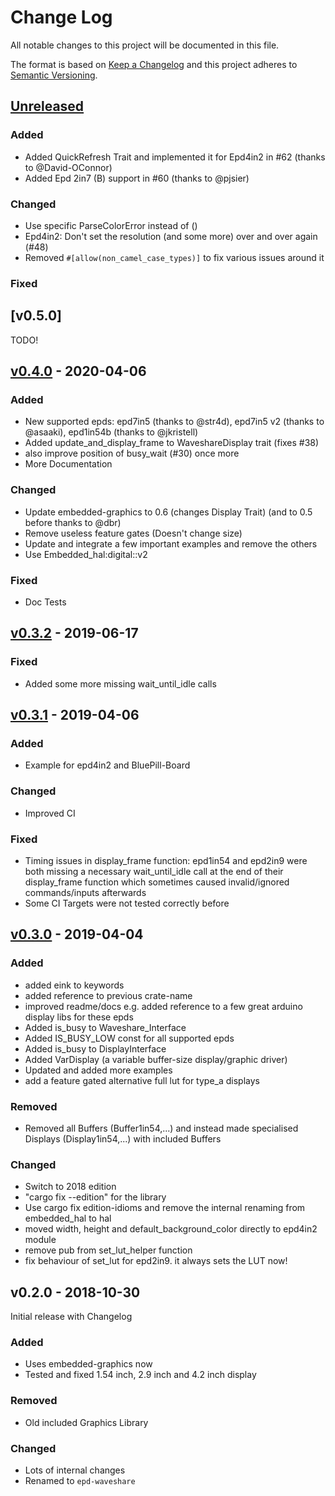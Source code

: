 # Change Log

All notable changes to this project will be documented in this file.

The format is based on [Keep a Changelog](http://keepachangelog.com/)
and this project adheres to [Semantic Versioning](http://semver.org/).

## [Unreleased]

### Added

- Added QuickRefresh Trait and implemented it for Epd4in2 in #62 (thanks to @David-OConnor)
- Added Epd 2in7 (B) support in #60 (thanks to @pjsier)

### Changed

- Use specific ParseColorError instead of ()
- Epd4in2: Don't set the resolution (and some more) over and over again (#48)
- Removed `#[allow(non_camel_case_types)]` to fix various issues around it

### Fixed

## [v0.5.0]

TODO!

## [v0.4.0] - 2020-04-06

### Added

- New supported epds: epd7in5 (thanks to @str4d), epd7in5 v2 (thanks to @asaaki), epd1in54b (thanks to @jkristell)
- Added update_and_display_frame to WaveshareDisplay trait (fixes #38)
- also improve position of busy_wait (#30) once more
- More Documentation

### Changed

- Update embedded-graphics to 0.6 (changes Display Trait) (and to 0.5 before thanks to @dbr)
- Remove useless feature gates (Doesn't change size)
- Update and integrate a few important examples and remove the others
- Use Embedded_hal:digital::v2

### Fixed

- Doc Tests

## [v0.3.2] - 2019-06-17

### Fixed

- Added some more missing wait_until_idle calls

## [v0.3.1] - 2019-04-06

### Added

- Example for epd4in2 and BluePill-Board

### Changed

- Improved CI

### Fixed

- Timing issues in display_frame function: epd1in54 and epd2in9 were both missing a necessary wait_until_idle call at
  the end of their display_frame function which sometimes caused invalid/ignored commands/inputs afterwards
- Some CI Targets were not tested correctly before

## [v0.3.0] - 2019-04-04

### Added

- added eink to keywords
- added reference to previous crate-name
- improved readme/docs e.g. added reference to a few great arduino display libs for these epds
- Added is_busy to Waveshare_Interface
- Added IS_BUSY_LOW const for all supported epds
- Added is_busy to DisplayInterface
- Added VarDisplay (a variable buffer-size display/graphic driver)
- Updated and added more examples
- add a feature gated alternative full lut for type_a displays

### Removed

- Removed all Buffers (Buffer1in54,...) and instead made specialised Displays (Display1in54,...) with included Buffers

### Changed

- Switch to 2018 edition
- "cargo fix --edition" for the library
- Use cargo fix edition-idioms and remove the internal renaming from embedded_hal to hal
- moved width, height and default_background_color directly to epd4in2 module
- remove pub from set_lut_helper function
- fix behaviour of set_lut for epd2in9. it always sets the LUT now!

## v0.2.0 - 2018-10-30

Initial release with Changelog

### Added

- Uses embedded-graphics now
- Tested and fixed 1.54 inch, 2.9 inch and 4.2 inch display

### Removed

- Old included Graphics Library

### Changed

- Lots of internal changes
- Renamed to `epd-waveshare`

[Unreleased]: https://github.com/Caemor/eink-waveshare-rs/compare/v0.4.0...HEAD

[v0.4.0]: https://github.com/Caemor/eink-waveshare-rs/compare/v0.3.2...v0.4.0

[v0.3.2]: https://github.com/Caemor/eink-waveshare-rs/compare/v0.3.1...v0.3.2

[v0.3.1]: https://github.com/Caemor/eink-waveshare-rs/compare/v0.3.0...v0.3.1

[v0.3.0]: https://github.com/Caemor/eink-waveshare-rs/compare/v0.2.0...v0.3.0
